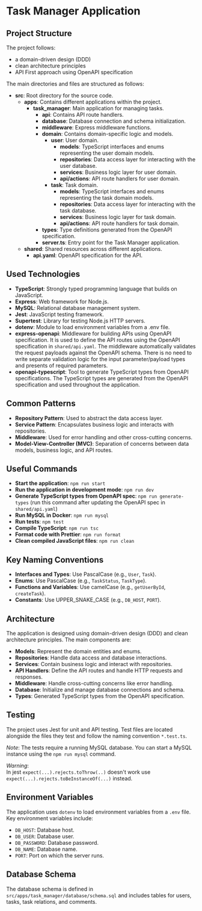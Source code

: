 # Task Manager Application

## Project Structure

The project follows:

- a domain-driven design (DDD)
- clean architecture principles
- API First approach using OpenAPI specification

The main directories and files are structured as follows:

- **src**: Root directory for the source code.
  - **apps**: Contains different applications within the project.
    - **task_manager**: Main application for managing tasks.
      - **api**: Contains API route handlers.
      - **database**: Database connection and schema initialization.
      - **middleware**: Express middleware functions.
      - **domain**: Contains domain-specific logic and models.
        - **user**: User domain.
          - **models**: TypeScript interfaces and enums representing the user domain models.
          - **repositories**: Data access layer for interacting with the user database.
          - **services**: Business logic layer for user domain.
          - **api/actions**: API route handlers for user domain.
        - **task**: Task domain.
          - **models**: TypeScript interfaces and enums representing the task domain models.
          - **repositories**: Data access layer for interacting with the task database.
          - **services**: Business logic layer for task domain.
          - **api/actions**: API route handlers for task domain.
      - **types**: Type definitions generated from the OpenAPI specification.
      - **server.ts**: Entry point for the Task Manager application.
  - **shared**: Shared resources across different applications.
    - **api.yaml**: OpenAPI specification for the API.

## Used Technologies

- **TypeScript**: Strongly typed programming language that builds on JavaScript.
- **Express**: Web framework for Node.js.
- **MySQL**: Relational database management system.
- **Jest**: JavaScript testing framework.
- **Supertest**: Library for testing Node.js HTTP servers.
- **dotenv**: Module to load environment variables from a .env file.
- **express-openapi**: Middleware for building APIs using OpenAPI specification.
  It is used to define the API routes using the OpenAPI
  specification in `shared/api.yaml`.
  The middleware automatically validates the request payloads against the OpenAPI schema.
  There is no need to write separate validation logic for the input parameter/payload types
  and presents of required parameters.
- **openapi-typescript**: Tool to generate TypeScript types from OpenAPI specifications.
  The TypeScript types are generated from the OpenAPI specification and used throughout the application.

## Common Patterns

- **Repository Pattern**: Used to abstract the data access layer.
- **Service Pattern**: Encapsulates business logic and interacts with repositories.
- **Middleware**: Used for error handling and other cross-cutting concerns.
- **Model-View-Controller (MVC)**: Separation of concerns between data models, business logic, and API routes.

## Useful Commands

- **Start the application**: `npm run start`
- **Run the application in development mode**: `npm run dev`
- **Generate TypeScript types from OpenAPI spec**: `npm run generate-types` (run this command after updating the OpenAPI spec in `shared/api.yaml`)
- **Run MySQL in Docker**: `npm run mysql`
- **Run tests**: `npm test`
- **Compile TypeScript**: `npm run tsc`
- **Format code with Prettier**: `npm run format`
- **Clean compiled JavaScript files**: `npm run clean`

## Key Naming Conventions

- **Interfaces and Types**: Use PascalCase (e.g., `User`, `Task`).
- **Enums**: Use PascalCase (e.g., `TaskStatus`, `TaskType`).
- **Functions and Variables**: Use camelCase (e.g., `getUserById`, `createTask`).
- **Constants**: Use UPPER_SNAKE_CASE (e.g., `DB_HOST`, `PORT`).

## Architecture

The application is designed using domain-driven design (DDD) and clean architecture principles. The main components are:

- **Models**: Represent the domain entities and enums.
- **Repositories**: Handle data access and database interactions.
- **Services**: Contain business logic and interact with repositories.
- **API Handlers**: Define the API routes and handle HTTP requests and responses.
- **Middleware**: Handle cross-cutting concerns like error handling.
- **Database**: Initialize and manage database connections and schema.
- **Types**: Generated TypeScript types from the OpenAPI specification.

## Testing

The project uses Jest for unit and API testing. Test files are located alongside the files they test and follow the naming convention `*.test.ts`.

_Note_: The tests require a running MySQL database. You can start a MySQL instance using the `npm run mysql` command.

_Warning_:  
 In jest `expect(...).rejects.toThrow(..)` doesn't work use `expect(...).rejects.toBeInstanceOf(...)` instead.

## Environment Variables

The application uses `dotenv` to load environment variables from a `.env` file. Key environment variables include:

- `DB_HOST`: Database host.
- `DB_USER`: Database user.
- `DB_PASSWORD`: Database password.
- `DB_NAME`: Database name.
- `PORT`: Port on which the server runs.

## Database Schema

The database schema is defined in `src/apps/task_manager/database/schema.sql` and includes tables for users, tasks, task relations, and comments.
